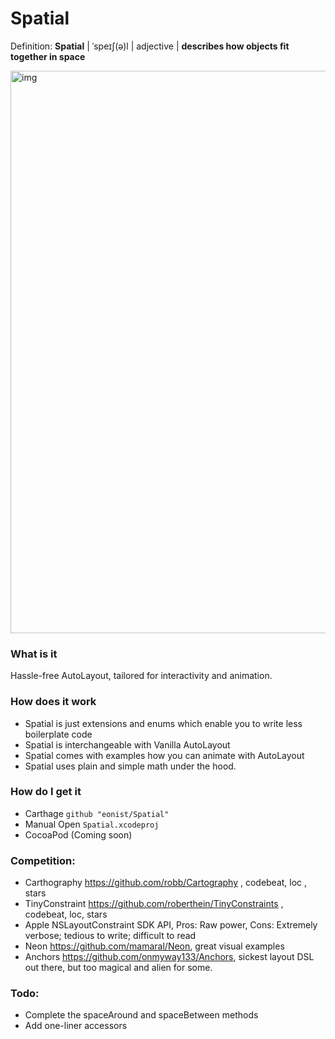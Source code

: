 # Spatial
Definition: **Spatial** | ˈspeɪʃ(ə)l | adjective | **describes how objects fit together in space**

<img width="900" alt="img" src="https://rawgit.com/stylekit/img/master/spatial_github.svg">

### What is it
Hassle-free AutoLayout, tailored for interactivity and animation.

### How does it work
- Spatial is just extensions and enums which enable you to write less boilerplate code
- Spatial is interchangeable with Vanilla AutoLayout
- Spatial comes with examples how you can animate with AutoLayout
- Spatial uses plain and simple math under the hood.

### How do I get it
- Carthage `github "eonist/Spatial"`
- Manual Open `Spatial.xcodeproj`
- CocoaPod (Coming soon)

### Competition:
- Carthography https://github.com/robb/Cartography , codebeat, loc , stars
- TinyConstraint https://github.com/roberthein/TinyConstraints , codebeat, loc, stars
- Apple NSLayoutConstraint SDK API, Pros: Raw power, Cons: Extremely verbose; tedious to write; difficult to read
- Neon https://github.com/mamaral/Neon, great visual examples
- Anchors https://github.com/onmyway133/Anchors, sickest layout DSL out there, but too magical and alien for some.

### Todo:
- Complete the spaceAround and spaceBetween methods
- Add one-liner accessors
